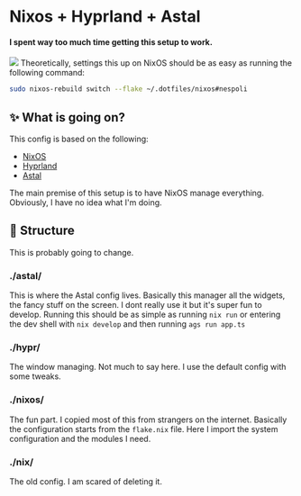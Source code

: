 # Nixos + Hyprland + Astal

#### I spent way too much time getting this setup to work.

![](./assets/astal-hyprland.gif)
Theoretically, settings this up on NixOS should be as easy as running the following command:

```bash
sudo nixos-rebuild switch --flake ~/.dotfiles/nixos#nespoli
```
## ✨ What is going on?
This config is based on the following:
- [NixOS](https://nixos.org/)
- [Hyprland](https://hyprland.org/)
- [Astal](https://github.com/Aylur/Astal)

The main premise of this setup is to have NixOS manage everything. Obviously, I have no idea what I'm doing.

## 👀 Structure
This is probably going to change.

### ./astal/
This is where the Astal config lives. Basically this manager all the widgets, the fancy stuff on the screen. I dont really use it but it's super fun to develop. Running this should be as simple as running `nix run` or entering the dev shell with `nix develop` and then running `ags run app.ts`

### ./hypr/
The window managing. Not much to say here. I use the default config with some tweaks.

### ./nixos/
The fun part. I copied most of this from strangers on the internet. Basically the configuration starts from the `flake.nix` file. Here I import the system configuration and the modules I need. 

### ./nix/
The old config. I am scared of deleting it.

